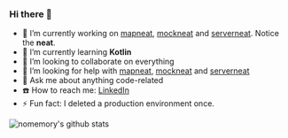 ### Hi there 👋

- 🔭 I’m currently working on [mapneat](https://github.com/nomemory/mapneat), [mockneat](https://github.com/nomemory/mockneat) and [serverneat](https://github.com/nomemory/serverneat). Notice the **neat**.
- 🌱 I’m currently learning **Kotlin**
- 👯 I’m looking to collaborate on everything
- 🤔 I’m looking for help with [mapneat](https://github.com/nomemory/mapneat), [mockneat](https://github.com/nomemory/mockneat) and [serverneat](https://github.com/nomemory/serverneat)
- 💬 Ask me about anything code-related
- ☎️ How to reach me: [LinkedIn](https://www.linkedin.com/in/andrei-n-ciobanu-50708611/)
- ⚡ Fun fact: I deleted a production environment once.

![nomemory's github stats](https://github-readme-stats.vercel.app/api?username=nomemory&show_icons=true&hide_border=true)

